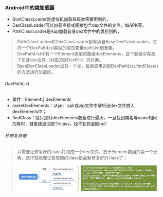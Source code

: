 ### Android中的类加载器
* BootClassLoader是虚拟机加载系统类需要用到的，
* DexClassLoader可以加载直接或间接包含dex文件的文件，如APK等。
* PathClassLoader是App加载自身dex文件中的类用到的，

> PathClassLoader和DexClassLoader都继承自BaseDexClassLoader，它的一个DexPathList类型的成员变量pathList很重要。  
> DexPathList中有一个Element类型的数组dexElements，这个数组中存放了包含dex文件（对应的是DexFile）的元素。  
> BaseDexClassLoader加载一个类，最后调用的是DexPathList.findClass()的方法进行加载的。

###### DexPathList
* 属性：Element[] dexElements
* makeDexElements：从jar、apk或zip文件中解析出dex文件放入dexElements中；
* findClass：就只是对dexElements数组进行遍历，一旦找到类名与name相同的类时，就直接返回这个class，找不到则返回null

###### 热修复原理
> 只需要让修复好的class打包成一个dex文件，放于Element数组的第一个元素，这样就能保证获取到的class是最新修复好的class了；

> ![Class_Loader](../image/class_loader.png)
